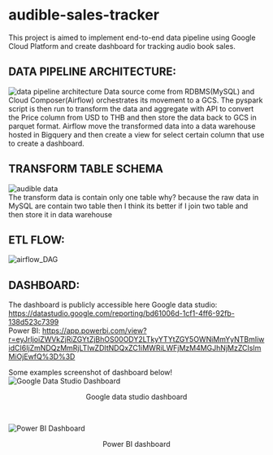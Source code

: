 # audible-sales-tracker
This project is aimed to implement end-to-end data pipeline using Google Cloud Platform and create dashboard for tracking audio book sales.

## DATA PIPELINE ARCHITECTURE:
![data pipeline architecture](https://user-images.githubusercontent.com/48947748/160275716-03e84672-ec80-4a84-a225-6d1a7b2be0d6.png)
Data source come from RDBMS(MySQL) and Cloud Composer(Airflow) orchestrates its movement to a GCS. The pyspark script is then run to transform the data and aggregate with API to convert the Price column from USD to THB and then store the data back to GCS in parquet format. Airflow move the transformed data into a data warehouse hosted in Bigquery and then create a view for select certain column that use to create a dashboard.

## TRANSFORM TABLE SCHEMA
![audible data](https://user-images.githubusercontent.com/48947748/160276412-bb3139b6-47b2-4f83-9611-b38e115f92ab.png) <br />
The transform data is contain only one table why? because the raw data in MySQL are contain two table then I think its better if I join two table and then store it in data warehouse

## ETL FLOW:
![airflow_DAG](https://user-images.githubusercontent.com/48947748/160271509-0445cc17-6cb1-4ec8-bf35-6475e83029b0.jpg)

## DASHBOARD:
The dashboard is publicly accessible here
Google data studio: https://datastudio.google.com/reporting/bd61006d-1cf1-4ff6-92fb-138d523c7399 <br />
Power BI: https://app.powerbi.com/view?r=eyJrIjoiZWVkZjRiZGYtZjBhOS00ODY2LTkyYTYtZGY5OWNiMmYyNTBmIiwidCI6IjZmNDQzMmRjLTIwZDItNDQxZC1iMWRiLWFjMzM4MGJhNjMzZCIsImMiOjEwfQ%3D%3D

Some examples screenshot of dashboard below!
![Google Data Studio Dashboard](https://user-images.githubusercontent.com/48947748/160271538-b3bfd9db-bcc4-46a6-aadc-5fdb5c53116b.jpg)
<p align="center"> Google data studio dashboard </p> <br />

![Power BI Dashboard](https://user-images.githubusercontent.com/48947748/160271541-e917f2b8-540e-45f0-b6e6-88a574624953.jpg)
<p align="center"> Power BI dashboard </p>
